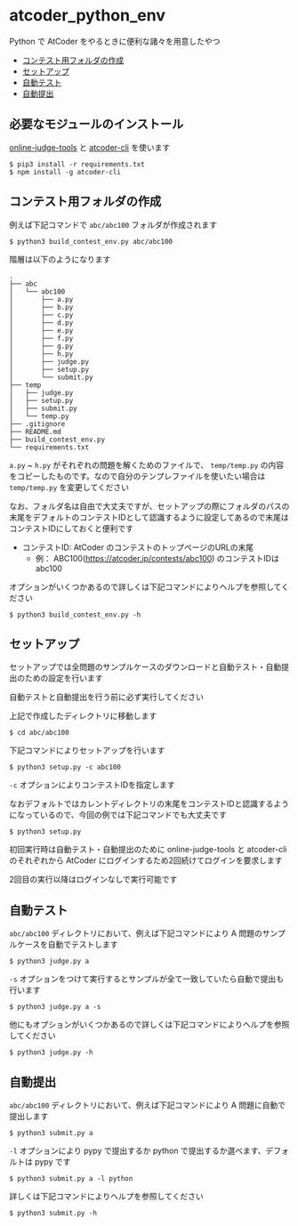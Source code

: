 # atcoder_python_env

Python で AtCoder をやるときに便利な諸々を用意したやつ
- [コンテスト用フォルダの作成](#コンテスト用フォルダの作成)
- [セットアップ](#セットアップ)
- [自動テスト](#自動テスト)
- [自動提出](#自動提出)


## 必要なモジュールのインストール

[online-judge-tools](https://github.com/online-judge-tools/oj) と [atcoder-cli](https://github.com/Tatamo/atcoder-cli) を使います

```
$ pip3 install -r requirements.txt
$ npm install -g atcoder-cli
```


## コンテスト用フォルダの作成

例えば下記コマンドで `abc/abc100` フォルダが作成されます

```
$ python3 build_contest_env.py abc/abc100
```

階層は以下のようになります
```
.
├── abc
│   └── abc100
│       ├── a.py
│       ├── b.py
│       ├── c.py
│       ├── d.py
│       ├── e.py
│       ├── f.py
│       ├── g.py
│       ├── h.py
│       ├── judge.py
│       ├── setup.py
│       └── submit.py
├── temp
│   ├── judge.py
│   ├── setup.py
│   ├── submit.py
│   └── temp.py
├── .gitignore
├── README.md
├── build_contest_env.py
└── requirements.txt
```

`a.py` ~ `h.py` がそれぞれの問題を解くためのファイルで、 `temp/temp.py` の内容をコピーしたものです。なので自分のテンプレファイルを使いたい場合は `temp/temp.py` を変更してください

なお、フォルダ名は自由で大丈夫ですが、セットアップの際にフォルダのパスの末尾をデフォルトのコンテストIDとして認識するように設定してあるので末尾はコンテストIDにしておくと便利です
- コンテストID: AtCoder のコンテストのトップページのURLの末尾
  - 例： ABC100(https://atcoder.jp/contests/abc100) のコンテストIDはabc100

オプションがいくつかあるので詳しくは下記コマンドによりヘルプを参照してください

```
$ python3 build_contest_env.py -h
```


## セットアップ

セットアップでは全問題のサンプルケースのダウンロードと自動テスト・自動提出のための設定を行います

自動テストと自動提出を行う前に必ず実行してください

上記で作成したディレクトリに移動します

```
$ cd abc/abc100
```

下記コマンドによりセットアップを行います

```
$ python3 setup.py -c abc100
```

`-c` オプションによりコンテストIDを指定します

なおデフォルトではカレントディレクトリの末尾をコンテストIDと認識するようになっているので、今回の例では下記コマンドでも大丈夫です

```
$ python3 setup.py
```

初回実行時は自動テスト・自動提出のために online-judge-tools と atcoder-cli のそれぞれから AtCoder にログインするため2回続けてログインを要求します

2回目の実行以降はログインなしで実行可能です


## 自動テスト

`abc/abc100` ディレクトリにおいて、例えば下記コマンドにより A 問題のサンプルケースを自動でテストします

```
$ python3 judge.py a
```

`-s` オプションをつけて実行するとサンプルが全て一致していたら自動で提出も行います

```
$ python3 judge.py a -s
```

他にもオプションがいくつかあるので詳しくは下記コマンドによりヘルプを参照してください

```
$ python3 judge.py -h
```


## 自動提出

`abc/abc100` ディレクトリにおいて、例えば下記コマンドにより A 問題に自動で提出します

```
$ python3 submit.py a
```

`-l` オプションにより pypy で提出するか python で提出するか選べます、デフォルトは pypy です

```
$ python3 submit.py a -l python
```

詳しくは下記コマンドによりヘルプを参照してください

```
$ python3 submit.py -h
```
